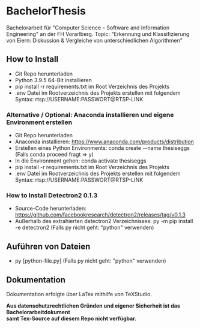 # BachelorThesis
Bachelorarbeit für "Computer Science – Software and Information Engineering" an der FH Vorarlberg.
Topic: "Erkennung und Klassifizierung von Eiern: Diskussion & Vergleiche von unterschiedlichen Algorithmen"

## How to Install

* Git Repo herunterladen
* Python 3.9.5 64-Bit installieren
* pip install -r requirements.txt im Root Verzeichnis des Projekts
* .env Datei im Rootverzeichnis des Projekts erstellen mit folgendem Syntax: rtsp://USERNAME:PASSWORT@RTSP-LINK

### Alternative / Optional: Anaconda installieren und eigene Environment erstellen

* Git Repo herunterladen
* Anaconda installieren: https://www.anaconda.com/products/distribution
* Erstellen eines Python Environments: conda create --name thesiseggs (Falls conda proceed fragt => y)
* In die Environment gehen: conda activate thesiseggs
* pip install -r requirements.txt im Root Verzeichnis des Projekts
* .env Datei im Rootverzeichnis des Projekts erstellen mit folgendem Syntax: rtsp://USERNAME:PASSWORT@RTSP-LINK

### How to Install Detectron2 0.1.3

* Source-Code herunterladen: https://github.com/facebookresearch/detectron2/releases/tag/v0.1.3
* Außerhalb des extrahierten detectron2 Verzeichnisses: py -m pip install -e detectron2
(Falls py nicht geht: "python" verwenden)

## Auführen von Dateien
* py [python-file.py]
(Falls py nicht geht: "python" verwenden)

## Dokumentation

Dokumentation erfolgte über LaTex mithilfe von TeXStudio.  
  
**Aus datenschutzrechtlichen Gründen und eigener Sicherheit ist das Bachelorarbeitdokument  
samt Tex-Source auf diesem Repo nicht verfügbar.**
